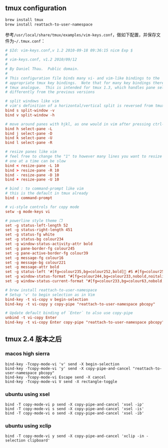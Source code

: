 ## tmux configuration

```bash
brew install tmux
brew install reattach-to-user-namespace
```

参考`/usr/local/share/tmux/examples/vim-keys.conf`，做如下配置，并保存文件为`~/.tmux.conf`：

```conf
# $Id: vim-keys.conf,v 1.2 2010-09-18 09:36:15 nicm Exp $
#
# vim-keys.conf, v1.2 2010/09/12
#
# By Daniel Thau.  Public domain.
#
# This configuration file binds many vi- and vim-like bindings to the
# appropriate tmux key bindings.  Note that for many key bindings there is no
# tmux analogue.  This is intended for tmux 1.3, which handles pane selection
# differently from the previous versions

# split windows like vim
# vim's definition of a horizontal/vertical split is reversed from tmux's
bind s split-window -v
bind v split-window -h

# move around panes with hjkl, as one would in vim after pressing ctrl-w
bind h select-pane -L
bind j select-pane -D
bind k select-pane -U
bind l select-pane -R

# resize panes like vim
# feel free to change the "1" to however many lines you want to resize by, only
# one at a time can be slow
bind < resize-pane -L 10
bind > resize-pane -R 10
bind - resize-pane -D 10
bind + resize-pane -U 10

# bind : to command-prompt like vim
# this is the default in tmux already
bind : command-prompt

# vi-style controls for copy mode
setw -g mode-keys vi

# powerline style theme ❐
set -g status-left-length 52
set -g status-right-length 451
set -g status-fg white
set -g status-bg colour234
set -g window-status-activity-attr bold
set -g pane-border-fg colour245
set -g pane-active-border-fg colour39
set -g message-fg colour16
set -g message-bg colour221
set -g message-attr bold
set -g status-left '#[fg=colour235,bg=colour252,bold] #S #[fg=colour252,bg=colour238,nobold]#[fg=colour245,bg=colour238,bold] #(whoami) #[fg=colour238,bg=colour234,nobold]'
set -g window-status-format "#[fg=colour244,bg=colour233,nobold,noitalics,nounderscore] #I #[fg=colour240,bg=colour233,nobold,noitalics,nounderscore]  #[default]#W "
set -g window-status-current-format "#[fg=colour233,bg=colour63,nobold,noitalics,nounderscore] #[fg=colour117,bg=colour63,nobold,noitalics,nounderscore]#I  #[fg=colour231,bg=colour63,bold,noitalics,nounderscore]#W #[fg=colour63,bg=colour233,nobold,noitalics,nounderscore] "

# brew install reattach-to-user-namespace
# Setup 'v' to begin selection as in Vim
bind-key -t vi-copy v begin-selection
bind-key -t vi-copy y copy-pipe "reattach-to-user-namespace pbcopy"

# Update default binding of `Enter` to also use copy-pipe
unbind -t vi-copy Enter
bind-key -t vi-copy Enter copy-pipe "reattach-to-user-namespace pbcopy"
```

## tmux 2.4 版本之后

### macos high sierra

    bind-key -Tcopy-mode-vi 'v' send -X begin-selection
    bind-key -Tcopy-mode-vi 'y' send -X copy-pipe-and-cancel "reattach-to-user-namespace pbcopy"
    bind-key -Tcopy-mode-vi Escape send -X cancel
    bind-key -Tcopy-mode-vi V send -X rectangle-toggle

### ubuntu using xsel

    bind -T copy-mode-vi p send -X copy-pipe-and-cancel 'xsel -ip'
    bind -T copy-mode-vi s send -X copy-pipe-and-cancel 'xsel -is'
    bind -T copy-mode-vi o send -X copy-pipe-and-cancel 'xsel -ib'

### ubuntu using xclip

    bind -T copy-mode-vi y send -X copy-pipe-and-cancel 'xclip -in -selection clipboard'

